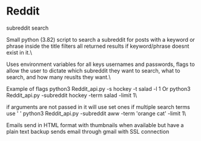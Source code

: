 # Reddit
subreddit search

Small python (3.82) script to search a subreddit for posts with a keyword or phrase inside the title filters all returned results if keyword/phrase doesnt exist in it.\

Uses environment variables for all keys usernames and passwords, flags to allow the user to dictate which subreddit they want to search, what to search, and how many reuslts they want.\

Example of flags python3 Reddit_api.py -s hockey -t salad -l 1
Or      python3 Reddit_api.py -subreddit hockey -term salad -limit 1\

if arguments are not passed in it will use set ones
if multiple search terms use ' '
        python3 Reddit_api.py -subreddit aww -term 'orange cat' -limit 1\

Emails send in HTML format with thumbnails when available but have a plain text backup 
sends email through gmail with SSL connection
